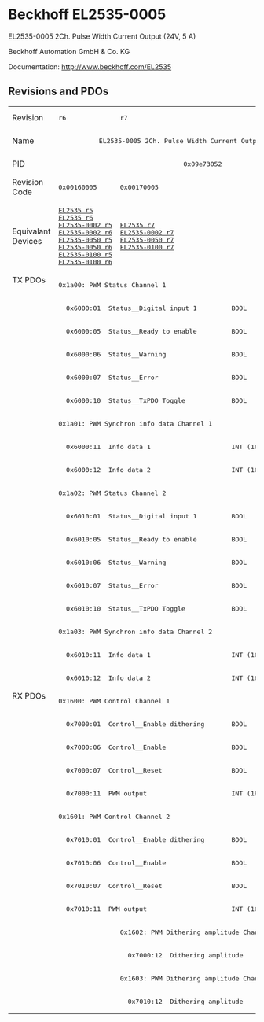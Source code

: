 # Beckhoff EL2535-0005

EL2535-0005 2Ch. Pulse Width Current Output (24V, 5 A)

Beckhoff Automation GmbH & Co. KG

Documentation: <a href="http://www.beckhoff.com/EL2535">http://www.beckhoff.com/EL2535</a>

## Revisions and PDOs
<table>
<tr >
<td class="first">Revision</td>
<td ><pre>r6</pre></td>
<td ><pre>r7</pre></td>
</tr>
<tr >
<td class="first">Name</td>
<td  colspan=2 align="center"><pre>EL2535-0005 2Ch. Pulse Width Current Output (24V, 5 A)</pre></td>
</tr>
<tr >
<td class="first">PID</td>
<td  colspan=2 align="center"><pre>0x09e73052</pre></td>
</tr>
<tr >
<td class="first">Revision Code</td>
<td ><pre>0x00160005</pre></td>
<td ><pre>0x00170005</pre></td>
</tr>
<tr >
<td class="first">Equivalant Devices</td>
<td ><pre><a href="EL2535">EL2535 r5</a><br/><a href="EL2535">EL2535 r6</a><br/><a href="EL2535-0002">EL2535-0002 r5</a><br/><a href="EL2535-0002">EL2535-0002 r6</a><br/><a href="EL2535-0050">EL2535-0050 r5</a><br/><a href="EL2535-0050">EL2535-0050 r6</a><br/><a href="EL2535-0100">EL2535-0100 r5</a><br/><a href="EL2535-0100">EL2535-0100 r6</a></pre></td>
<td ><pre><a href="EL2535">EL2535 r7</a><br/><a href="EL2535-0002">EL2535-0002 r7</a><br/><a href="EL2535-0050">EL2535-0050 r7</a><br/><a href="EL2535-0100">EL2535-0100 r7</a></pre></td>
</tr>
<tr class="txpdo pdosection">
<td class="first" rowspan=18 valign=top>TX PDOs</td>
<td colspan=2 align="left"><pre>0x1a00: PWM Status Channel 1</pre></td>
<td></td>
</tr>
<tr class="txpdo">
<td  colspan=2 align="left"><pre>  0x6000:01  Status__Digital input 1         BOOL</pre></td>
</tr>
<tr class="txpdo">
<td  colspan=2 align="left"><pre>  0x6000:05  Status__Ready to enable         BOOL</pre></td>
</tr>
<tr class="txpdo">
<td  colspan=2 align="left"><pre>  0x6000:06  Status__Warning                 BOOL</pre></td>
</tr>
<tr class="txpdo">
<td  colspan=2 align="left"><pre>  0x6000:07  Status__Error                   BOOL</pre></td>
</tr>
<tr class="txpdo">
<td  colspan=2 align="left"><pre>  0x6000:10  Status__TxPDO Toggle            BOOL</pre></td>
</tr>
<tr class="txpdo pdosection">
<td  colspan=2 align="left"><pre>0x1a01: PWM Synchron info data Channel 1</pre></td>
</tr>
<tr class="txpdo">
<td  colspan=2 align="left"><pre>  0x6000:11  Info data 1                     INT (16 bits)</pre></td>
</tr>
<tr class="txpdo">
<td  colspan=2 align="left"><pre>  0x6000:12  Info data 2                     INT (16 bits)</pre></td>
</tr>
<tr class="txpdo pdosection">
<td  colspan=2 align="left"><pre>0x1a02: PWM Status Channel 2</pre></td>
</tr>
<tr class="txpdo">
<td  colspan=2 align="left"><pre>  0x6010:01  Status__Digital input 1         BOOL</pre></td>
</tr>
<tr class="txpdo">
<td  colspan=2 align="left"><pre>  0x6010:05  Status__Ready to enable         BOOL</pre></td>
</tr>
<tr class="txpdo">
<td  colspan=2 align="left"><pre>  0x6010:06  Status__Warning                 BOOL</pre></td>
</tr>
<tr class="txpdo">
<td  colspan=2 align="left"><pre>  0x6010:07  Status__Error                   BOOL</pre></td>
</tr>
<tr class="txpdo">
<td  colspan=2 align="left"><pre>  0x6010:10  Status__TxPDO Toggle            BOOL</pre></td>
</tr>
<tr class="txpdo pdosection">
<td  colspan=2 align="left"><pre>0x1a03: PWM Synchron info data Channel 2</pre></td>
</tr>
<tr class="txpdo">
<td  colspan=2 align="left"><pre>  0x6010:11  Info data 1                     INT (16 bits)</pre></td>
</tr>
<tr class="txpdo">
<td  colspan=2 align="left"><pre>  0x6010:12  Info data 2                     INT (16 bits)</pre></td>
</tr>
<tr class="rxpdo pdosection">
<td class="first" rowspan=14 valign=top>RX PDOs</td>
<td colspan=2 align="left"><pre>0x1600: PWM Control Channel 1</pre></td>
<td></td>
</tr>
<tr class="rxpdo">
<td  colspan=2 align="left"><pre>  0x7000:01  Control__Enable dithering       BOOL</pre></td>
</tr>
<tr class="rxpdo">
<td  colspan=2 align="left"><pre>  0x7000:06  Control__Enable                 BOOL</pre></td>
</tr>
<tr class="rxpdo">
<td  colspan=2 align="left"><pre>  0x7000:07  Control__Reset                  BOOL</pre></td>
</tr>
<tr class="rxpdo">
<td  colspan=2 align="left"><pre>  0x7000:11  PWM output                      INT (16 bits)</pre></td>
</tr>
<tr class="rxpdo pdosection">
<td  colspan=2 align="left"><pre>0x1601: PWM Control Channel 2</pre></td>
</tr>
<tr class="rxpdo">
<td  colspan=2 align="left"><pre>  0x7010:01  Control__Enable dithering       BOOL</pre></td>
</tr>
<tr class="rxpdo">
<td  colspan=2 align="left"><pre>  0x7010:06  Control__Enable                 BOOL</pre></td>
</tr>
<tr class="rxpdo">
<td  colspan=2 align="left"><pre>  0x7010:07  Control__Reset                  BOOL</pre></td>
</tr>
<tr class="rxpdo">
<td  colspan=2 align="left"><pre>  0x7010:11  PWM output                      INT (16 bits)</pre></td>
</tr>
<tr class="rxpdo pdosection">
<td ></td>
<td ><pre>0x1602: PWM Dithering amplitude Channel 1</pre></td>
</tr>
<tr class="rxpdo">
<td ></td>
<td ><pre>  0x7000:12  Dithering amplitude             UINT (16 bits)</pre></td>
</tr>
<tr class="rxpdo pdosection">
<td ></td>
<td ><pre>0x1603: PWM Dithering amplitude Channel 2</pre></td>
</tr>
<tr class="rxpdo">
<td ></td>
<td ><pre>  0x7010:12  Dithering amplitude             UINT (16 bits)</pre></td>
</tr>
</table>
